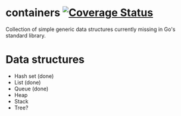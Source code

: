 # containers [![Coverage Status](https://coveralls.io/repos/github/tomakado/containers/badge.svg?branch=master)](https://coveralls.io/github/tomakado/containers?branch=master)

Collection of simple generic data structures currently missing in Go's standard library.

# Data structures

* Hash set (done)
* List (done)
* Queue (done)
* Heap
* Stack
* Tree?
